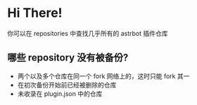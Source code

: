 # Hi There!

你可以在 repositories 中查找几乎所有的 astrbot 插件仓库

## 哪些 repository 没有被备份?

- 两个以及多个仓库在同一个 fork 网络上的，这时只能 fork 其一
- 在初次备份开始前已经被删除的仓库
- 未收录在 plugin.json 中的仓库
